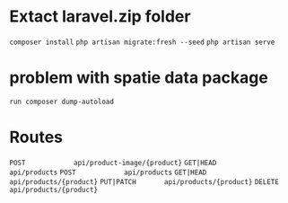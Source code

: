 
# Extact laravel.zip folder
`composer install`
`php artisan migrate:fresh --seed`
`php artisan serve`

# problem with spatie data package
`run composer dump-autoload`

# Routes
  `POST            api/product-image/{product}`
  `GET|HEAD        api/products`
  `POST            api/products`
  `GET|HEAD        api/products/{product}`
  `PUT|PATCH       api/products/{product}`
  `DELETE          api/products/{product}`

